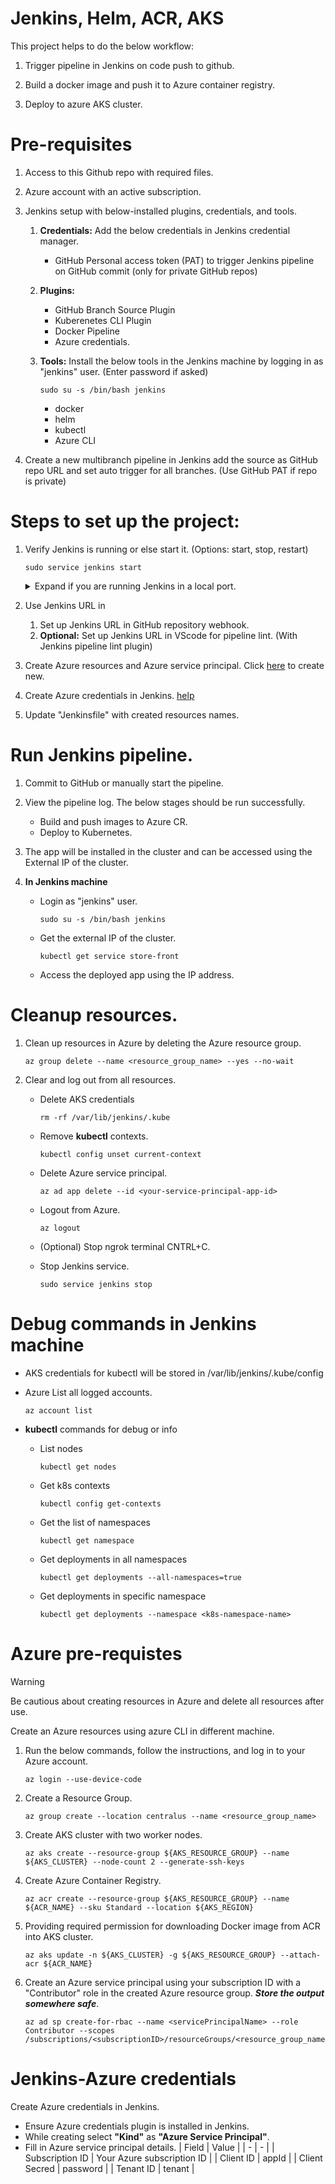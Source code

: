 # Jenkins, Helm, ACR, AKS
This project helps to do the below workflow:

1. Trigger pipeline in Jenkins on code push to github.

2. Build a docker image and push it to Azure container registry.

3. Deploy to azure AKS cluster.

# Pre-requisites
1. Access to this Github repo with required files.

2. Azure account with an active subscription.

3. Jenkins setup with below-installed plugins, credentials, and tools.
	1. **Credentials:** Add the below credentials in Jenkins credential manager.
		- GitHub Personal access token (PAT) to trigger Jenkins pipeline on GitHub commit (only for private GitHub repos)

	2. **Plugins:**
		- GitHub Branch Source Plugin
		- Kuberenetes CLI Plugin
		- Docker Pipeline
		- Azure credentials.

	3. **Tools:** Install the below tools in the Jenkins machine by logging in as "jenkins" user. (Enter password if asked)
		```
		sudo su -s /bin/bash jenkins
		```
		- docker
		- helm
		- kubectl
		- Azure CLI

3. Create a new multibranch pipeline in Jenkins add the source as GitHub repo URL and set auto trigger for all branches. (Use GitHub PAT if repo is private)

# Steps to set up the project:

1. Verify Jenkins is running or else start it. (Options: start, stop, restart)
	```
	sudo service jenkins start
	```
	<details>
	<summary>Expand if you are running Jenkins in a local port.</summary>

	Install "ngrok" and run the below command with your Jenkins port to get the public URL for Jenkins
	```
	ngrok port 8080
	```
	- Copy the ngrok URL from the terminal, open it in the browser, and log in.
	- This will be our public Jenkins URL.
	</details>

2. Use Jenkins URL in
	1. Set up Jenkins URL in GitHub repository webhook.
	2. **Optional:** Set up Jenkins URL in VScode for pipeline lint. (With Jenkins pipeline lint plugin)

3. Create Azure resources and Azure service principal.
	Click [here](#azure-pre-requistes) to create new.

4. Create Azure credentials in Jenkins. [help](#jenkins-azure-credentials)

5. Update "Jenkinsfile" with created resources names.


# Run Jenkins pipeline.
1. Commit to GitHub or manually start the pipeline.

2. View the pipeline log. The below stages should be run successfully.
	- Build and push images to Azure CR.
	- Deploy to Kubernetes.

3. The app will be installed in the cluster and can be accessed using the External IP of the cluster.

4. **In Jenkins machine**
	- Login as "jenkins" user.
		```
		sudo su -s /bin/bash jenkins
		```
	- Get the external IP of the cluster.
		```
		kubectl get service store-front
		```
	- Access the deployed app using the IP address.

# Cleanup resources.
1. Clean up resources in Azure by deleting the Azure resource group.
	```
	az group delete --name <resource_group_name> --yes --no-wait
	```
2. Clear and log out from all resources.
	- Delete AKS credentials
		```
		rm -rf /var/lib/jenkins/.kube
		```
	- Remove **kubectl** contexts.
		```
		kubectl config unset current-context
		```
	- Delete Azure service principal.
		```
		az ad app delete --id <your-service-principal-app-id>
		```
	- Logout from Azure.
		```
		az logout
		```
	- (Optional) Stop ngrok terminal CNTRL+C.

	- Stop Jenkins service.
		```
		sudo service jenkins stop
		```

# Debug commands in Jenkins machine
- AKS credentials for kubectl will be stored in /var/lib/jenkins/.kube/config

- Azure List all logged accounts.
	```
	az account list
	```
- **kubectl** commands for debug or info
	- List nodes
		```
		kubectl get nodes
		```
	- Get k8s contexts
		```
		kubectl config get-contexts
		```
	- Get the list of namespaces
		```
		kubectl get namespace
		```
	- Get deployments in all namespaces
		```
		kubectl get deployments --all-namespaces=true
		```
	- Get deployments in specific namespace
		```
		kubectl get deployments --namespace <k8s-namespace-name>
		```


# Azure pre-requistes

> [!WARNING] 
> Be cautious about creating resources in Azure and delete all resources after use.

Create an Azure resources using azure CLI in different machine.

1. Run the below commands, follow the instructions, and log in to your Azure account.
	```
	az login --use-device-code
	```
2. Create a Resource Group.
	```
	az group create --location centralus --name <resource_group_name>
	```
3. Create AKS cluster with two worker nodes.
	```
	az aks create --resource-group ${AKS_RESOURCE_GROUP} --name ${AKS_CLUSTER} --node-count 2 --generate-ssh-keys
	```
4. Create Azure Container Registry.
	```
	az acr create --resource-group ${AKS_RESOURCE_GROUP} --name ${ACR_NAME} --sku Standard --location ${AKS_REGION}
	```
5. Providing required permission for downloading Docker image from ACR into AKS cluster.
	```
	az aks update -n ${AKS_CLUSTER} -g ${AKS_RESOURCE_GROUP} --attach-acr ${ACR_NAME}
	```
6. Create an Azure service principal using your subscription ID with a "Contributor" role in the created Azure resource group. ***Store the output somewhere safe***.
	```
	az ad sp create-for-rbac --name <servicePrincipalName> --role Contributor --scopes /subscriptions/<subscriptionID>/resourceGroups/<resource_group_name>
	```

# Jenkins-Azure credentials
Create Azure credentials in Jenkins.

- Ensure Azure credentials plugin is installed in Jenkins.
- While creating select **"Kind"** as **"Azure Service Principal"**.
- Fill in Azure service principal details.
	| Field | Value |
	| - | - |
	| Subscription ID | Your Azure subscription ID |
	| Client ID | appId |
	| Client Secred | password |
	| Tenant ID | tenant |